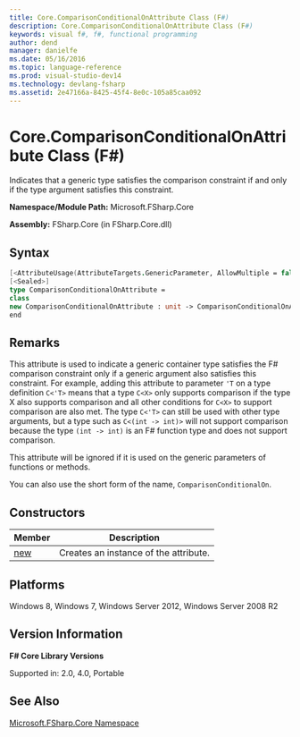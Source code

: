```yaml
---
title: Core.ComparisonConditionalOnAttribute Class (F#)
description: Core.ComparisonConditionalOnAttribute Class (F#)
keywords: visual f#, f#, functional programming
author: dend
manager: danielfe
ms.date: 05/16/2016
ms.topic: language-reference
ms.prod: visual-studio-dev14
ms.technology: devlang-fsharp
ms.assetid: 2e47166a-8425-45f4-8e0c-105a85caa092 
---
```


# Core.ComparisonConditionalOnAttribute Class (F#)

Indicates that a generic type satisfies the comparison constraint if and only if the type argument satisfies this constraint.

**Namespace/Module Path:** Microsoft.FSharp.Core

**Assembly:** FSharp.Core (in FSharp.Core.dll)


## Syntax

```fsharp
[<AttributeUsage(AttributeTargets.GenericParameter, AllowMultiple = false)>]
[<Sealed>]
type ComparisonConditionalOnAttribute =
class
new ComparisonConditionalOnAttribute : unit -> ComparisonConditionalOnAttribute
end
```

## Remarks
This attribute is used to indicate a generic container type satisfies the F# comparison constraint only if a generic argument also satisfies this constraint. For example, adding this attribute to parameter `'T` on a type definition `C<'T>` means that a type `C<X>` only supports comparison if the type X also supports comparison and all other conditions for `C<X>` to support comparison are also met. The type `C<'T>` can still be used with other type arguments, but a type such as `C<(int -> int)>` will not support comparison because the type `(int -> int)` is an F# function type and does not support comparison.

This attribute will be ignored if it is used on the generic parameters of functions or methods.

You can also use the short form of the name, `ComparisonConditionalOn`.


## Constructors

|Member|Description|
|------|-----------|
|[new](https://msdn.microsoft.com/library/bba363a1-dce7-4f58-82a9-f5edb3043b87)|Creates an instance of the attribute.|

## Platforms
Windows 8, Windows 7, Windows Server 2012, Windows Server 2008 R2

## Version Information
**F# Core Library Versions**

Supported in: 2.0, 4.0, Portable

## See Also
[Microsoft.FSharp.Core Namespace](Microsoft.FSharp.Core-Namespace-%5BFSharp%5D.md)